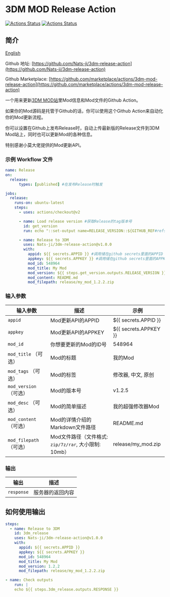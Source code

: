 # 3DM MOD Release Action

[![Actions Status](https://github.com/Nats-ji/3dm-release-action/workflows/Lint/badge.svg)](https://github.com/Nats-ji/3dm-release-action/actions) [![Actions Status](https://github.com/Nats-ji/3dm-release-action/workflows/Integration%20Test/badge.svg)](https://github.com/Nats-ji/3dm-release-action/actions)

## 简介

[English](https://github.com/Nats-ji/3dm-release-action/blob/master/README.md)

Github 地址: [https://github.com/Nats-ji/3dm-release-action](https://github.com/Nats-ji/3dm-release-action)

Github Marketplace: [https://github.com/marketplace/actions/3dm-mod-release-action](https://github.com/marketplace/actions/3dm-mod-release-action)

一个用来更新[3DM MOD站](https://mod.3dmgame.com/)里Mod信息和Mod文件的Github Action。

如果你的Mod源码是托管于Github的话，你可以使用这个Github Action来自动化你的Mod更新流程。

你可以设置在Github上发布Release时，自动上传最新版的Release文件到3DM Mod站上，同时也可以更新Mod的各种信息。

特别感谢小莫大佬提供的Mod更新API。

### 示例 Workflow 文件

```yaml
name: Release
on:
  release:
      types: [published] #在发布Release时触发

jobs:
  release:
    runs-on: ubuntu-latest
    steps:
      - uses: actions/checkout@v2

      - name: Load release version #获取Release的tag版本号
        id: get_version
        run: echo "::set-output name=RELEASE_VERSION::${GITHUB_REF#refs/*/}"

      - name: Release to 3DM
        uses: Nats-ji/3dm-release-action@v1.0.0
        with:
          appid: ${{ secrets.APPID }} #调用储在github secrets里面的APPID
          appkey: ${{ secrets.APPKEY }} #调用储在github secrets里面的APPKEY
          mod_id: 548964
          mod_title: My Mod
          mod_version: ${{ steps.get_version.outputs.RELEASE_VERSION }} #调用上一步获取的版本号
          mod_content: README.md
          mod_filepath: release/my_mod_1.2.2.zip
```

### 输入参数

| 输入参数  | 描述 | 示例 |
| ---------|------|------|
| `appid` | Mod更新API的APPID | ${{ secrets.APPID }} |
| `appkey` | Mod更新API的APPKEY | ${{ secrets.APPKEY }} |
| `mod_id` | 你想要更新的Mod的ID号 | 548964 |
| `mod_title` （可选） | Mod的标题 | 我的Mod |
| `mod_tags` （可选） | Mod的标签 | 修改器, 中文, 原创 |
| `mod_version` （可选） | Mod的版本号 | v1.2.5 |
| `mod_desc` （可选） | Mod的简单描述 | 我的超强修改器Mod |
| `mod_content` （可选） | Mod的详情介绍的Markdown文件路径 | README.md |
| `mod_filepath` （可选） | Mod文件路径（文件格式: `zip/7z/rar`, 大小限制: 10mb） | release/my_mod.zip |

### 输出

| 输出 | 描述 |
|------|-----|
| `response`  | 服务器的返回内容  |

## 如何使用输出

```yaml
steps:
  - name: Release to 3DM
    id: 3dm_release
    uses: Nats-ji/3dm-release-action@v1.0.0
    with:
      appid: ${{ secrets.APPID }}
      appkey: ${{ secrets.APPKEY }}
      mod_id: 548964
      mod_title: My Mod
      mod_version: 1.2.2
      mod_filepath: release/my_mod_1.2.2.zip

- name: Check outputs
    run: |
    echo ${{ steps.3dm_release.outputs.RESPONSE }}
```
